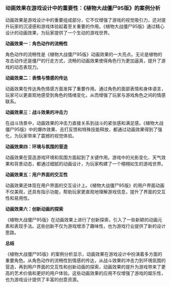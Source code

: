 ### 动画效果在游戏设计中的重要性：《植物大战僵尸95版》的案例分析

动画效果是游戏设计中的重要组成部分，它不仅增强了游戏的视觉吸引力，还对提升玩家的沉浸感和游戏体验起着至关重要的作用。《植物大战僵尸95版》通过精心设计的动画效果，为玩家提供了一个生动的游戏世界。

**动画效果一：角色动作的流畅性**

角色动作的流畅性是《植物大战僵尸95版》动画效果的一大亮点。无论是植物的攻击动作还是僵尸的行走方式，流畅的动画效果使得角色行为更加逼真，提升了游戏的动态表现力。

**动画效果二：表情与情感的传达**

动画效果在传达角色情感方面发挥了重要作用。通过角色的面部表情和身体语言，玩家可以更直观地感受到角色的情绪变化，从而增强了玩家与游戏角色之间的情感联系。

**动画效果三：战斗效果的冲击力**

在战斗场景中，动画效果的冲击力直接关系到战斗的紧张感和满足感。《植物大战僵尸95版》中的爆炸效果、击打反馈和特殊技能释放，都通过动画效果得到了强化，为玩家带来了震撼的视觉体验。

**动画效果四：环境与氛围的营造**

动画效果在营造游戏环境和氛围方面起到了关键作用。游戏中的光影变化、天气效果和背景动态，都通过细腻的动画设计，为玩家构建了一个栩栩如生的游戏世界。

**动画效果五：用户界面的交互性**

动画效果还体现在用户界面的交互设计上。《植物大战僵尸95版》的用户界面动画不仅美观，还具有指示功能，帮助玩家更直观地理解游戏信息，提升了界面的交互性和易用性。

**动画效果六：创新动画的探索**

《植物大战僵尸95版》在动画效果上进行了创新探索，引入了一些新颖的动画元素和表现手法。这些创新不仅为游戏增添了趣味性，也为游戏行业提供了新的设计思路。

**总结**

《植物大战僵尸95版》的案例分析显示，动画效果在游戏设计中扮演着多方面的重要角色。从角色动作的流畅性到情感的传达，从战斗效果的冲击力到环境氛围的营造，再到用户界面的交互性和创新动画的探索，动画效果的提升为游戏带来了更高的艺术价值和更好的用户体验。这些动画效果的应用不仅增强了游戏的娱乐性，也为游戏设计提供了丰富的创意资源。